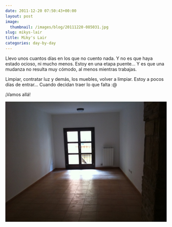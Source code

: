 ```yaml
---
date: 2011-12-20 07:50:43+00:00
layout: post
image:
  thumbnail: /images/blog/20111220-085031.jpg
slug: mikys-lair
title: Miky's Lair
categories: day-by-day
---
```


Llevo unos cuantos días en los que no cuento nada. Y no es que haya estado ocioso, ni mucho menos. Estoy en una etapa puente... Y es que una mudanza no resulta muy cómodo, al menos mientras trabajas.

Limpiar, contratar luz y demás, los muebles, volver a limpiar. Estoy a pocos días de entrar... Cuando decidan traer lo que falta :@

¡Vamos allá!

[![20111220-085031.jpg](/images/blog/20111220-085031.jpg)](/images/blog/20111220-085031.jpg)
